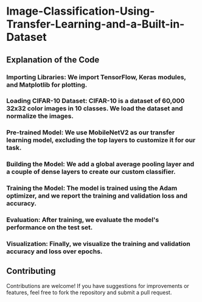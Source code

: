 # Image-Classification-Using-Transfer-Learning-and-a-Built-in-Dataset

## Explanation of the Code

### Importing Libraries: We import TensorFlow, Keras modules, and Matplotlib for plotting.

### Loading CIFAR-10 Dataset: CIFAR-10 is a dataset of 60,000 32x32 color images in 10 classes. We load the dataset and normalize the images.

### Pre-trained Model: We use MobileNetV2 as our transfer learning model, excluding the top layers to customize it for our task.

### Building the Model: We add a global average pooling layer and a couple of dense layers to create our custom classifier.

### Training the Model: The model is trained using the Adam optimizer, and we report the training and validation loss and accuracy.

### Evaluation: After training, we evaluate the model's performance on the test set.

### Visualization: Finally, we visualize the training and validation accuracy and loss over epochs.



## Contributing

 Contributions are welcome! If you have suggestions for improvements or features, feel free to fork the repository and submit a pull request.


